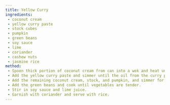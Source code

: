 ```yaml
---
title: Yellow Curry
ingredients:
 - coconut cream
 - yellow curry paste
 - stock cubes
 - pumpkin
 - green beans
 - soy sauce
 - lime
 - coriander
 - cashew nuts
 - jasmine rice
method:
 - Spoon thick portion of coconut cream from can into a wok and heat until boiling.
 - Add the yellow curry paste and simmer until the oil from the curry paste separates.
 - Add the remaining coconut cream, stock, and pumpkin, and simmer for 10 minutes.
 - Add the green beans and cook until vegetables are tender.
 - Stir in soy sauce and lime juice.
 - Garnish with coriander and serve with rice.
---
```


